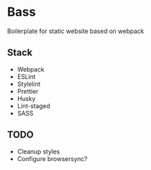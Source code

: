 # Bass

Boilerplate for static website based on webpack

## Stack

- Webpack
- ESLint
- Stylelint
- Prettier
- Husky
- Lint-staged
- SASS

## TODO

- Cleanup styles
- Configure browsersync?
